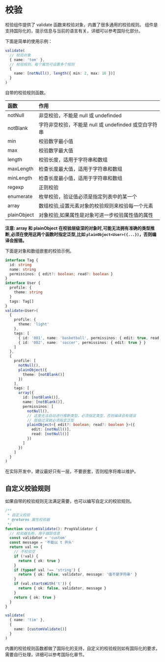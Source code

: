 # 校验

校验组件提供了 validate 函数来校验对象，内置了很多通用的校验规则。
组件是支持国际化的，提示信息与当前的语言有关，详细可以参考国际化部分。

下面是简单的使用示例：

```ts
validate(
  // 校验对象
  { name: 'tom' },
  // 校验规则，每个属性可设置多个规则
  {
    name: [notNull(), length({ min: 2, max: 16 })]
  }
)
```

自带的校验规则函数。

| 函数        | 作用                                                 |
| :---------- | :--------------------------------------------------- |
| notNull     | 非空校验，不能是 null 或 undefinded                  |
| notBlank    | 字符非空校验，不能是 null 或 undefinded 或空白字符串 |
| min         | 校验数字最小值                                       |
| max         | 校验数字最大值                                       |
| length      | 校验长度，适用于字符串和数组                         |
| maxLength   | 检查长度最大值，适用于字符串和数组                   |
| minLength   | 检查长度最小值，适用于字符串和数组                   |
| regexp      | 正则校验                                             |
| enumerate   | 枚举校验，验证值必须是指定列表中的某一个             |
| array       | 数组校验,设置元素对象的校验规则来校验每一个元素      |
| plainObject | 对象校验,如果属性是对象可进一步校验属性值的属性      |

**注意: array 和 plainObject 在校验层级深的对象时,可能无法拥有准确的类型推断,必须在使用这两个函数时指定泛型,比如 `plainObject<User>({...})`，否则编译会报错。**

下面是对象和数组嵌套的校验示例。

```ts
interface Tag {
  id: string
  name: string
  permissinos: { edit?: boolean; read?: boolean }
}
interface User {
  profile: {
    theme: string
  }
  tags: Tag[]
}
validate<User>(
  {
    profile: {
      theme: 'light'
    },
    tags: [
      { id: '001', name: 'basketball', permissinos: { edit: true, read: true } },
      { id: '002', name: 'soccer', permissinos: { edit: true } }
    ]
  },
  {
    profile: [
      notNull(),
      plainObject({
        theme: [notBlank()]
      })
    ],
    tags: [
      array({
        id: [notBlank()],
        name: [notBlank()],
        permissinos: [
          notNull(),
          // 这里无法自动进行推断类型，必须指定类型，否则编译会有错误
          // 层级过深就必须指定泛型
          plainObject<{ edit?: boolean; read?: boolean }>({
            edit: [notNull()],
            read: [notNull()]
          })
        ]
      })
    ]
  }
)
```

在实际开发中，建议最好只有一层，不要嵌套，否则程序将难以维护。

## 自定义校验规则

如果自带的校验规则无法满足需要，也可以编写自定义的校验规则。

```ts
/**
 * 自定义校验
 * @returns 属性校验器
 */
function customValidate(): PropValidator {
  // 校验器名称，用于跟踪信息
  const validator = 'custom'
  const message = '不能以 t 开头'
  return val => {
    // 不校验空
    if (!val) {
      return { ok: true }
    }
    if (typeof val !== 'string') {
      return { ok: false, validator, message: '值不是字符串' }
    }
    if (val.startsWith('t')) {
      return { ok: false, validator, message }
    }
    return { ok: true }
  }
}

validate(
  { name: 'tim' },
  {
    name: [customValidate()]
  }
)
```

内置的校验规则函数都做了国际化的支持，自定义的校验规则如有国际化的要求，需要自行处理，详细可以参考国际化章节。
